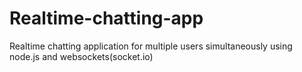 # Realtime-chatting-app
Realtime chatting application for multiple users simultaneously using node.js and websockets(socket.io)
